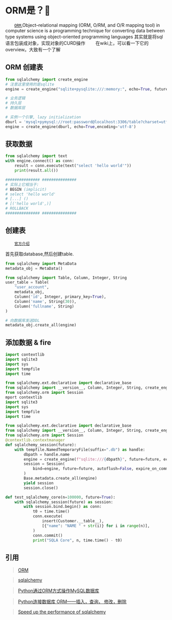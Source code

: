 # ORM是？:cherry_blossom:
&emsp;&emsp;[`ORM`](https://en.wikipedia.org/wiki/Object%E2%80%93relational_mapping),Object–relational mapping (ORM, O/RM, and O/R mapping tool) in computer science is a programming technique for converting data between type systems using object-oriented programming languages
其实就是将sql语言包装成对象，实现对象的CURD操作
&emsp;&emsp;在wiki上，可以看一下它的overview。大致有一个了解

## ORM 创建表
```python
from sqlalchemy import create_engine
# 注意这里使用的是sqlite
engine = create_engine("sqlite+pysqlite:///:memory:", echo=True, future=True)

# 业务逻辑
# 持久层
# 数据库层

# 实例一个引擎, lazy initialization
dburl = 'mysql+pymysql://root:password@localhost:3306/table?charset=utf8mb4'
engine = create_engine(dburl, echo=True,encoding='utf-8')
```

## 获取数据
```python
from sqlalchemy import text
with engine.connect() as conn:
    result = conn.execute(text("select 'hello world'"))
    print(result.all())

############### ###############
# 实际上它相当于:
# BEGIN (implicit)
# select 'hello world'
# [...] ()
# [('hello world',)]
# ROLLBACK
############### ###############
```

## 创建表
&emsp;&emsp;[`官方介绍`](https://www.osgeo.cn/sqlalchemy/tutorial/metadata.html)

首先获取database,然后创建table.
```python
from sqlalchemy import MetaData
metadata_obj = MetaData()

from sqlalchemy import Table, Column, Integer, String
user_table = Table(
    "user_account",
    metadata_obj,
    Column('id', Integer, primary_key=True),
    Column('name', String(30)),
    Column('fullname', String)
)

# 向数据库发送DDL
metadata_obj.create_all(engine)
```

## 添加数据 & fire
<!-- I’m inserting 400,000 rows with the ORM and it’s really slow! -->
```python
import contextlib
import sqlite3
import sys
import tempfile
import time

from sqlalchemy.ext.declarative import declarative_base
from sqlalchemy import __version__, Column, Integer, String, create_engine, insert
from sqlalchemy.orm import Session
mport contextlib
import sqlite3
import sys
import tempfile
import time

from sqlalchemy.ext.declarative import declarative_base
from sqlalchemy import __version__, Column, Integer, String, create_engine, insert
from sqlalchemy.orm import Session
@contextlib.contextmanager
def sqlalchemy_session(future):
    with tempfile.NamedTemporaryFile(suffix=".db") as handle:
        dbpath = handle.name
        engine = create_engine(f"sqlite:///{dbpath}", future=future, echo=False)
        session = Session(
            bind=engine, future=future, autoflush=False, expire_on_commit=False
        )
        Base.metadata.create_all(engine)
        yield session
        session.close()

def test_sqlalchemy_core(n=100000, future=True):
    with sqlalchemy_session(future) as session:
        with session.bind.begin() as conn:
            t0 = time.time()
            conn.execute(
                insert(Customer.__table__),
                [{"name": "NAME " + str(i)} for i in range(n)],
            )
            conn.commit()
            print("SQLA Core", n, time.time() - t0)
```
## 引用
>[ORM](https://en.wikipedia.org/wiki/Object%E2%80%93relational_mapping)

>[sqlalchemy](https://www.osgeo.cn/sqlalchemy/index.html)

>[Python通过ORM方式操作MySQL数据库](https://blog.csdn.net/HG0724/article/details/112332393)

>[Python连接数据库 ORM——插入，查询， 修改，删除](https://blog.csdn.net/weixin_46549605/article/details/123170145)

>[Speed up the performance of sqlalchemy](https://docs.sqlalchemy.org/en/14/faq/performance.html)